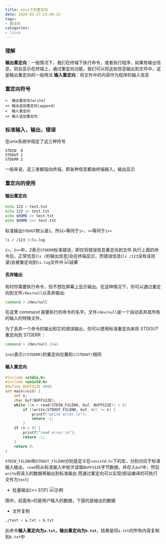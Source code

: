 ```yaml
---
title: unix下的重定向
date: 2020-03-27 23:48:23
tags:
- 重定向
categories:
- linux
---
```


### 理解
**输出重定向**：一般情况下，我们在终端下执行命令，或者执行程序，如果有输出信息，则会显示在终端上，通过重定向功能，我们可以将这些信息输出到文件中，这是输出重定向的一般用法
**输入重定向**：将文件中的内容作为程序的输入信息

<!--more-->
### 重定向符号
```
>  输出重定向(write)
>> 输出追加重定向(append)
<  输入重定向
<< 输入追加重定向
```

### 标准输入，输出，错误
在unix系统中规定了这三种符号
```
STDIN  0
STDOUT 1
STDERR 2
```

一般来说，这三者都指向终端，即各种信息都由终端输入，输出显示

### 重定向的使用
#### 输出重定向
```bash
echo 123 > test.txt
echo 123 1> test.txt
echo $HOME >> test.txt
echo $HOME 1>> test.txt
```

标准输出`STDOUT`默认是`1`，所以`>`等同于`1>`，`>>`等同于`1>>`

```bash
ls / /123 2>ls.log
```

`2>`，`2>>`中，2表示`STDERR`标准错误，即仅将错误信息重定向到文件
执行上面的命令后，正常信息(`ls /`的输出信息)会在终端显示，而错误信息(`ls /123`没有该目录)会被重定向到`ls.log`文件中
![结果](r1.png)

#### 丢弃输出
有时你需要执行命令，但不想在屏幕上显示输出。在这种情况下，你可以通过重定向到文件`/dev/null`以丢弃输出:

```bash
command > /dev/null
```

在这里 command 是要执行的命令的名字。文件`/dev/null`是一个自动丢弃其所有的输入的特殊文件。

为了丢弃一个命令的输出和它的错误输出，你可以使用标准重定向来将 STDOUT 重定向到 STDERR ：

```bash
command > /dev/null 2>&1
```

`2>&1`表示`2(STDERR)`的重定向位置和`1(STDOUT)`相同

#### 输入重定向
```c
#include <stdio.h>
#include <unistd.h>
#define BUFFSIZE 4096
int main(void) {
    int n;
    char buf[BUFFSIZE];
    while ((n = read(STDIN_FILENO, buf, BUFFSIZE)) > 0)
        if ((write(STDOUT_FILENO, buf, n)) != n) {
            printf("write error.\n");
            return -1;
        }
    if (n < 0) {
        printf("read error.\n");
        return -1;
    }
    return 0;
}
```

`STDIN_FILENO`和`STDOUT_FILENO`分别是定义在`<unistd.h>`下的宏，分别对应于标准输入输出，`read`将从标准输入中依次读取`BUFFSIZE`字节数据，并存入`buf`中，然后`write`将读入的数据再输出到标准输出
而通过重定向可以实现(假设编译的可执行文件为`test`)
* 批量输出(<< EOF)
![示例](r2.png)

图中，前面有`>`的是用户输入的数据，下面的是输出的数据

* 文件复制
```bash
./test < a.txt > b.txt
```

此命令**输入重定向为`a.txt`，输出重定向为`b.txt`**，结果是将`a.txt`的所有内容复制到`b.txt`中

